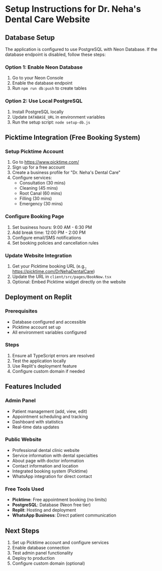# Setup Instructions for Dr. Neha's Dental Care Website

## Database Setup

The application is configured to use PostgreSQL with Neon Database. If the database endpoint is disabled, follow these steps:

### Option 1: Enable Neon Database
1. Go to your Neon Console
2. Enable the database endpoint
3. Run `npm run db:push` to create tables

### Option 2: Use Local PostgreSQL
1. Install PostgreSQL locally
2. Update `DATABASE_URL` in environment variables
3. Run the setup script: `node setup-db.js`

## Picktime Integration (Free Booking System)

### Setup Picktime Account
1. Go to https://www.picktime.com/
2. Sign up for a free account
3. Create a business profile for "Dr. Neha's Dental Care"
4. Configure services:
   - Consultation (30 mins)
   - Cleaning (45 mins)
   - Root Canal (60 mins)
   - Filling (30 mins)
   - Emergency (30 mins)

### Configure Booking Page
1. Set business hours: 9:00 AM - 6:30 PM
2. Add break time: 12:00 PM - 2:00 PM
3. Configure email/SMS notifications
4. Set booking policies and cancellation rules

### Update Website Integration
1. Get your Picktime booking URL (e.g., https://picktime.com/DrNehaDentalCare)
2. Update the URL in `client/src/pages/BookNow.tsx`
3. Optional: Embed Picktime widget directly on the website

## Deployment on Replit

### Prerequisites
- Database configured and accessible
- Picktime account set up
- All environment variables configured

### Steps
1. Ensure all TypeScript errors are resolved
2. Test the application locally
3. Use Replit's deployment feature
4. Configure custom domain if needed

## Features Included

### Admin Panel
- Patient management (add, view, edit)
- Appointment scheduling and tracking
- Dashboard with statistics
- Real-time data updates

### Public Website
- Professional dental clinic website
- Service information with dental specialties
- About page with doctor information
- Contact information and location
- Integrated booking system (Picktime)
- WhatsApp integration for direct contact

### Free Tools Used
- **Picktime**: Free appointment booking (no limits)
- **PostgreSQL**: Database (Neon free tier)
- **Replit**: Hosting and deployment
- **WhatsApp Business**: Direct patient communication

## Next Steps
1. Set up Picktime account and configure services
2. Enable database connection
3. Test admin panel functionality
4. Deploy to production
5. Configure custom domain (optional)